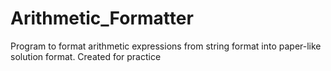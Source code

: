 # Arithmetic_Formatter
Program to format arithmetic expressions from string format into paper-like solution format. Created for practice
